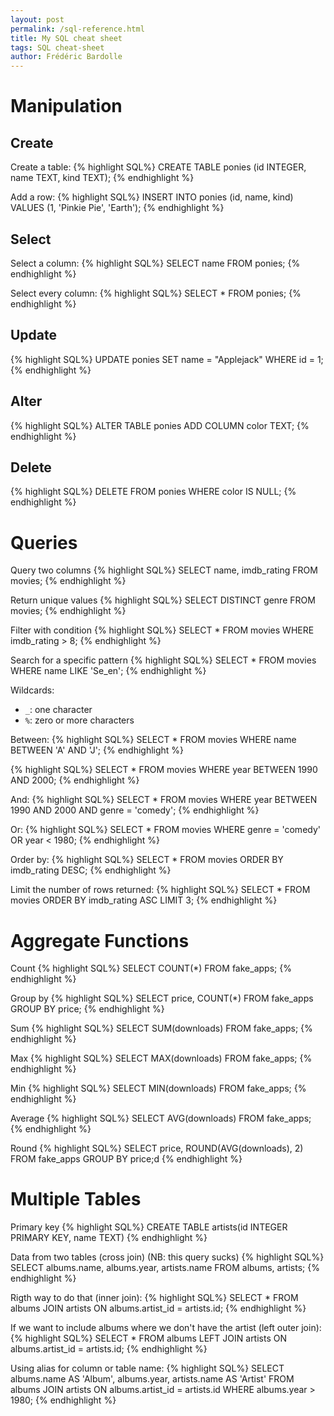 ```yaml
---
layout: post
permalink: /sql-reference.html
title: My SQL cheat sheet
tags: SQL cheat-sheet
author: Frédéric Bardolle
---
```


# Manipulation

## Create

Create a table:
{% highlight SQL%}
CREATE TABLE ponies (id INTEGER, name TEXT, kind TEXT);
{% endhighlight %}

Add a row:
{% highlight SQL%}
INSERT INTO ponies (id, name, kind) VALUES (1, 'Pinkie Pie', 'Earth');
{% endhighlight %}

## Select

Select a column:
{% highlight SQL%}
SELECT name FROM ponies;
{% endhighlight %}

Select every column:
{% highlight SQL%}
SELECT * FROM ponies;
{% endhighlight %}

## Update

{% highlight SQL%}
UPDATE ponies 
SET name = "Applejack" 
WHERE id = 1; 
{% endhighlight %}

## Alter

{% highlight SQL%}
ALTER TABLE ponies ADD COLUMN color TEXT; 
{% endhighlight %}

## Delete

{% highlight SQL%}
DELETE FROM ponies WHERE color IS NULL;
{% endhighlight %}


# Queries

Query two columns
{% highlight SQL%}
SELECT name, imdb_rating FROM movies;
{% endhighlight %}

Return unique values
{% highlight SQL%}
SELECT DISTINCT genre FROM movies;
{% endhighlight %}

Filter with condition
{% highlight SQL%}
SELECT * FROM movies WHERE imdb_rating > 8;
{% endhighlight %}

Search for a specific pattern
{% highlight SQL%}
SELECT * FROM movies
WHERE name LIKE 'Se_en';
{% endhighlight %}

Wildcards:

* `_`: one character
* `%`: zero or more characters

Between:
{% highlight SQL%}
SELECT * FROM movies
WHERE name BETWEEN 'A' AND 'J';
{% endhighlight %}

{% highlight SQL%}
SELECT * FROM movies
WHERE year BETWEEN 1990 AND 2000;
{% endhighlight %}

And:
{% highlight SQL%}
SELECT * FROM movies
WHERE year BETWEEN 1990 AND 2000
AND genre = 'comedy';
{% endhighlight %}

Or:
{% highlight SQL%}
SELECT * FROM movies
WHERE genre = 'comedy'
OR year < 1980;
{% endhighlight %}

Order by:
{% highlight SQL%}
SELECT * FROM movies
ORDER BY imdb_rating DESC;
{% endhighlight %}

Limit the number of rows returned:
{% highlight SQL%}
SELECT * FROM movies
ORDER BY imdb_rating ASC
LIMIT 3;
{% endhighlight %}

# Aggregate Functions

Count
{% highlight SQL%}
SELECT COUNT(*) FROM fake_apps;
{% endhighlight %}

Group by
{% highlight SQL%}
SELECT price, COUNT(*) FROM fake_apps
GROUP BY price;
{% endhighlight %}

Sum
{% highlight SQL%}
SELECT SUM(downloads) FROM fake_apps;
{% endhighlight %}

Max
{% highlight SQL%}
SELECT MAX(downloads) FROM fake_apps;
{% endhighlight %}

Min
{% highlight SQL%}
SELECT MIN(downloads) FROM fake_apps;
{% endhighlight %}

Average
{% highlight SQL%}
SELECT AVG(downloads) FROM fake_apps;
{% endhighlight %}

Round
{% highlight SQL%}
SELECT price, ROUND(AVG(downloads), 2) FROM fake_apps
GROUP BY price;d
{% endhighlight %}

# Multiple Tables

Primary key
{% highlight SQL%}
CREATE TABLE artists(id INTEGER PRIMARY KEY, name TEXT)
{% endhighlight %}

Data from two tables (cross join) (NB: this query sucks)
{% highlight SQL%}
SELECT albums.name, albums.year, artists.name FROM albums, artists;
{% endhighlight %}

Rigth way to do that (inner join):
{% highlight SQL%}
SELECT
  *
FROM
  albums
JOIN artists ON
  albums.artist_id = artists.id;
{% endhighlight %}

If we want to include albums where we don't have the artist (left outer join):
{% highlight SQL%}
SELECT
  *
FROM
  albums
LEFT JOIN artists ON
  albums.artist_id = artists.id;
{% endhighlight %}

Using alias for column or table name:
{% highlight SQL%}
SELECT
  albums.name AS 'Album',
  albums.year,
  artists.name AS 'Artist'
FROM
  albums
JOIN artists ON
  albums.artist_id = artists.id
WHERE
  albums.year > 1980;
{% endhighlight %}
